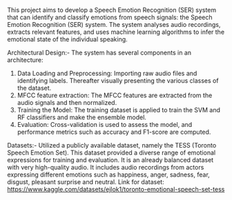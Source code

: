 This project aims to develop a Speech Emotion Recognition (SER) system that can identify and classify emotions from speech signals: the Speech Emotion Recognition (SER) system.
The system analyses audio recordings, extracts relevant features, and uses machine learning algorithms to infer the emotional state of the individual speaking.

Architectural Design:-
The system has several components in an architecture:
1. Data Loading and Preprocessing: Importing raw audio files and identifying labels. Thereafter visually presenting the various classes of the dataset.
2. MFCC feature extraction: The MFCC features are extracted from the audio signals and then normalized.
3. Training the Model: The training dataset is applied to train the SVM and RF classifiers and make the ensemble model.
4. Evaluation: Cross-validation is used to assess the model, and performance metrics such as accuracy and F1-score are computed.

Datasets:-
Utilized a publicly available dataset, namely the TESS (Toronto Speech Emotion Set).
This dataset provided a diverse range of emotional expressions for training and evaluation. It is an already balanced dataset with very high-quality audio. 
It includes audio recordings from actors expressing different emotions such as happiness, anger, sadness, fear, disgust, pleasant surprise and neutral.
Link for dataset: https://www.kaggle.com/datasets/ejlok1/toronto-emotional-speech-set-tess
